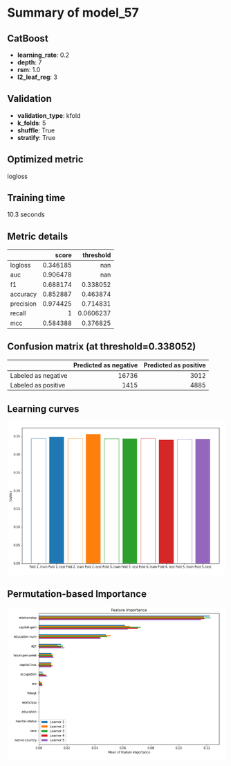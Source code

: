 # Summary of model_57

## CatBoost
- **learning_rate**: 0.2
- **depth**: 7
- **rsm**: 1.0
- **l2_leaf_reg**: 3

## Validation
 - **validation_type**: kfold
 - **k_folds**: 5
 - **shuffle**: True
 - **stratify**: True

## Optimized metric
logloss

## Training time

10.3 seconds

## Metric details
|           |    score |   threshold |
|:----------|---------:|------------:|
| logloss   | 0.346185 | nan         |
| auc       | 0.906478 | nan         |
| f1        | 0.688174 |   0.338052  |
| accuracy  | 0.852887 |   0.463874  |
| precision | 0.974425 |   0.714831  |
| recall    | 1        |   0.0606237 |
| mcc       | 0.584388 |   0.376825  |


## Confusion matrix (at threshold=0.338052)
|                     |   Predicted as negative |   Predicted as positive |
|:--------------------|------------------------:|------------------------:|
| Labeled as negative |                   16736 |                    3012 |
| Labeled as positive |                    1415 |                    4885 |

## Learning curves
![Learning curves](learning_curves.png)

## Permutation-based Importance
![Permutation-based Importance](permutation_importance.png)